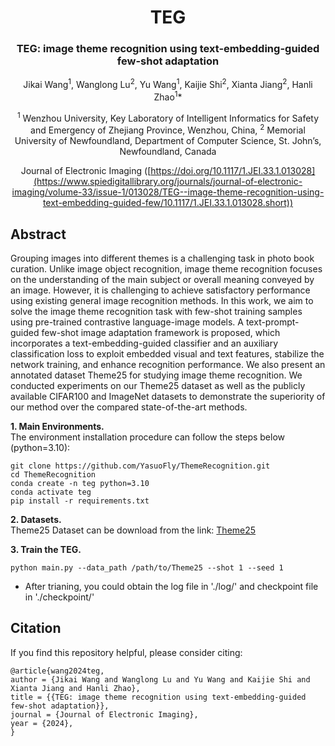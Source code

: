 <div align="center">
<h1>TEG </h1>
<h3>TEG: image theme recognition using text-embedding-guided few-shot adaptation</h3>

Jikai Wang<sup>1</sup>, Wanglong Lu<sup>2</sup>, Yu Wang<sup>1</sup>, Kaijie Shi<sup>2</sup>, Xianta Jiang<sup>2</sup>, Hanli Zhao<sup>1</sup>\*

<sup>1</sup>  Wenzhou University, Key Laboratory of Intelligent Informatics for Safety and Emergency of Zhejiang Province, Wenzhou, China,
<sup>2</sup>  Memorial University of Newfoundland, Department of Computer Science, St. John’s, Newfoundland, Canada


Journal of Electronic Imaging ([https://doi.org/10.1117/1.JEI.33.1.013028](https://www.spiedigitallibrary.org/journals/journal-of-electronic-imaging/volume-33/issue-1/013028/TEG--image-theme-recognition-using-text-embedding-guided-few/10.1117/1.JEI.33.1.013028.short))


</div>

## Abstract
Grouping images into different themes is a challenging task in photo book curation. Unlike image object recognition, image theme recognition focuses on the understanding of the main subject or overall meaning conveyed by an image. However, it is challenging to achieve satisfactory performance using existing general image recognition methods. In this work, we aim to solve the image theme recognition task with few-shot training samples using pre-trained contrastive language-image models. A text-prompt-guided few-shot image adaptation framework is proposed, which incorporates a text-embedding-guided classifier and an auxiliary classification loss to exploit embedded visual and text features, stabilize the network training, and enhance recognition performance. We also present an annotated dataset Theme25 for studying image theme recognition. We conducted experiments on our Theme25 dataset as well as the publicly available CIFAR100 and ImageNet datasets to demonstrate the superiority of our method over the compared state-of-the-art methods.

**1. Main Environments.** </br>
The environment installation procedure can follow the steps below (python=3.10):</br>
```
git clone https://github.com/YasuoFly/ThemeRecognition.git
cd ThemeRecognition
conda create -n teg python=3.10
conda activate teg
pip install -r requirements.txt
```

**2. Datasets.** </br>
Theme25 Dataset can be download from the link: [Theme25](https://drive.google.com/file/d/1B3CD4iv4PJEuiB16_stwfroz5TtH0W1F/view?usp=drive_link)

**3. Train the TEG.**
```
python main.py --data_path /path/to/Theme25 --shot 1 --seed 1
```
- After trianing, you could obtain the log file in './log/' and checkpoint file in './checkpoint/'

## Citation
If you find this repository helpful, please consider citing: </br>
```
@article{wang2024teg,
author = {Jikai Wang and Wanglong Lu and Yu Wang and Kaijie Shi and Xianta Jiang and Hanli Zhao},
title = {{TEG: image theme recognition using text-embedding-guided few-shot adaptation}},
journal = {Journal of Electronic Imaging},
year = {2024},
}
```


